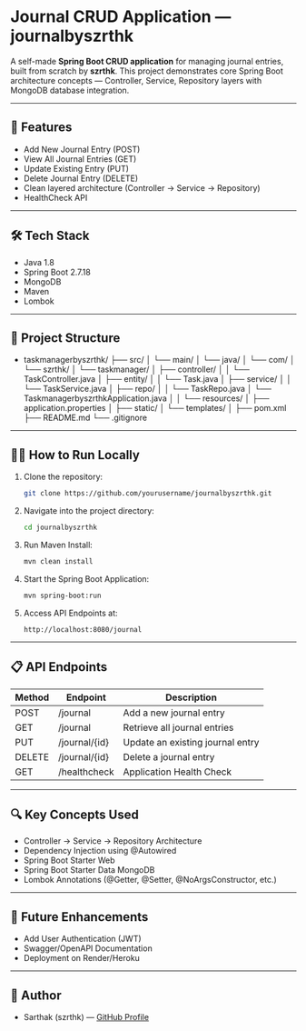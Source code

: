 # Journal CRUD Application — journalbyszrthk

A self-made **Spring Boot CRUD application** for managing journal entries, built from scratch by **szrthk**. This project demonstrates core Spring Boot architecture concepts — Controller, Service, Repository layers with MongoDB database integration.

---

## 🚀 Features
- Add New Journal Entry (POST)
- View All Journal Entries (GET)
- Update Existing Entry (PUT)
- Delete Journal Entry (DELETE)
- Clean layered architecture (Controller → Service → Repository)
- HealthCheck API

---

## 🛠️ Tech Stack
- Java 1.8
- Spring Boot 2.7.18
- MongoDB
- Maven
- Lombok

---

## 📂 Project Structure
* taskmanagerbyszrthk/
  ├── src/
  │   └── main/
  │       └── java/
  │           └── com/
  │               └── szrthk/
  │                   └── taskmanager/
  │                       ├── controller/
  │                       │   └── TaskController.java
  │                       ├── entity/
  │                       │   └── Task.java
  │                       ├── service/
  │                       │   └── TaskService.java
  │                       ├── repo/
  │                       │   └── TaskRepo.java
  │                       └── TaskmanagerbyszrthkApplication.java
  │
  │   └── resources/
  │       ├── application.properties
  │       ├── static/
  │       └── templates/
  │
  ├── pom.xml
  ├── README.md
  └── .gitignore
---

## 🧑‍💻 How to Run Locally
1. Clone the repository:
    ```bash
    git clone https://github.com/yourusername/journalbyszrthk.git
    ```
2. Navigate into the project directory:
    ```bash
    cd journalbyszrthk
    ```
3. Run Maven Install:
    ```bash
    mvn clean install
    ```
4. Start the Spring Boot Application:
    ```bash
    mvn spring-boot:run
    ```
5. Access API Endpoints at:
    ```
    http://localhost:8080/journal
    ```

---

## 📋 API Endpoints
| Method | Endpoint              | Description                      |
|--------|-----------------------|----------------------------------|
| POST   | /journal               | Add a new journal entry          |
| GET    | /journal               | Retrieve all journal entries     |
| PUT    | /journal/{id}          | Update an existing journal entry |
| DELETE | /journal/{id}          | Delete a journal entry           |
| GET    | /healthcheck           | Application Health Check         |

---

## 🔍 Key Concepts Used
- Controller → Service → Repository Architecture
- Dependency Injection using @Autowired
- Spring Boot Starter Web
- Spring Boot Starter Data MongoDB
- Lombok Annotations (@Getter, @Setter, @NoArgsConstructor, etc.)

---

## 📌 Future Enhancements
- Add User Authentication (JWT)
- Swagger/OpenAPI Documentation
- Deployment on Render/Heroku

---

## 👤 Author
- Sarthak (szrthk) — [GitHub Profile](https://github.com/szrthk)